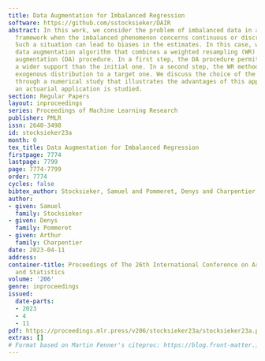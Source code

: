 ```yaml
---
title: Data Augmentation for Imbalanced Regression
software: https://github.com/sstocksieker/DAIR
abstract: In this work, we consider the problem of imbalanced data in a regression
  framework when the imbalanced phenomenon concerns continuous or discrete covariates.
  Such a situation can lead to biases in the estimates. In this case, we propose a
  data augmentation algorithm that combines a weighted resampling (WR) and a data
  augmentation (DA) procedure. In a first step, the DA procedure permits exploring
  a wider support than the initial one. In a second step, the WR method drives the
  exogenous distribution to a target one. We discuss the choice of the DA procedure
  through a numerical study that illustrates the advantages of this approach. Finally,
  an actuarial application is studied.
section: Regular Papers
layout: inproceedings
series: Proceedings of Machine Learning Research
publisher: PMLR
issn: 2640-3498
id: stocksieker23a
month: 0
tex_title: Data Augmentation for Imbalanced Regression
firstpage: 7774
lastpage: 7799
page: 7774-7799
order: 7774
cycles: false
bibtex_author: Stocksieker, Samuel and Pommeret, Denys and Charpentier, Arthur
author:
- given: Samuel
  family: Stocksieker
- given: Denys
  family: Pommeret
- given: Arthur
  family: Charpentier
date: 2023-04-11
address:
container-title: Proceedings of The 26th International Conference on Artificial Intelligence
  and Statistics
volume: '206'
genre: inproceedings
issued:
  date-parts:
  - 2023
  - 4
  - 11
pdf: https://proceedings.mlr.press/v206/stocksieker23a/stocksieker23a.pdf
extras: []
# Format based on Martin Fenner's citeproc: https://blog.front-matter.io/posts/citeproc-yaml-for-bibliographies/
---
```

